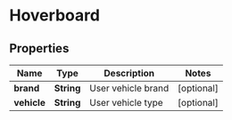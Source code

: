 
# Hoverboard

## Properties
Name | Type | Description | Notes
------------ | ------------- | ------------- | -------------
**brand** | **String** | User vehicle brand |  [optional]
**vehicle** | **String** | User vehicle type |  [optional]



